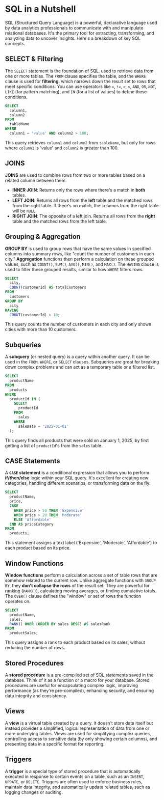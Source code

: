 # SQL in a Nutshell

SQL (Structured Query Language) is a powerful, declarative language used by data analytics professionals to communicate with and manipulate relational databases. It's the primary tool for extracting, transforming, and analyzing data to uncover insights. Here's a breakdown of key SQL concepts.

## SELECT & Filtering

The `SELECT` statement is the foundation of SQL, used to retrieve data from one or more tables. The `FROM` clause specifies the table, and the `WHERE` clause is used for **filtering**, which narrows down the result set to rows that meet specific conditions. You can use operators like `=`, `!=`, `>`, `<`, `AND`, `OR`, `NOT`, `LIKE` (for pattern matching), and `IN` (for a list of values) to define these conditions.

```sql
SELECT
  column1,
  column2
FROM
  tableName
WHERE
  column1 = 'value' AND column2 > 100;
```

This query retrieves `column1` and `column2` from `tableName`, but only for rows where `column1` is 'value' and `column2` is greater than 100.

## JOINS

**JOINS** are used to combine rows from two or more tables based on a related column between them.

- **INNER JOIN**: Returns only the rows where there's a match in **both** tables.
- **LEFT JOIN**: Returns all rows from the **left** table and the matched rows from the right table. If there's no match, the columns from the right table will be `NULL`.
- **RIGHT JOIN**: The opposite of a left join. Returns all rows from the **right** table and the matched rows from the left table.

## Grouping & Aggregation

**GROUP BY** is used to group rows that have the same values in specified columns into summary rows, like "count the number of customers in each city." **Aggregation** functions then perform a calculation on these grouped values, such as `COUNT()`, `SUM()`, `AVG()`, `MIN()`, and `MAX()`. The `HAVING` clause is used to filter these grouped results, similar to how `WHERE` filters rows.

```sql
SELECT
  city,
  COUNT(customerId) AS totalCustomers
FROM
  customers
GROUP BY
  city
HAVING
  COUNT(customerId) > 10;
```

This query counts the number of customers in each city and only shows cities with more than 10 customers.

## Subqueries

A **subquery** (or nested query) is a query within another query. It can be used in the `FROM`, `WHERE`, or `SELECT` clauses. Subqueries are great for breaking down complex problems and can act as a temporary table or a filtered list.

```sql
SELECT
  productName
FROM
  products
WHERE
  productId IN (
    SELECT
      productId
    FROM
      sales
    WHERE
      saleDate = '2025-01-01'
  );
```

This query finds all products that were sold on January 1, 2025, by first getting a list of `productId`'s from the `sales` table.

## CASE Statements

A **`CASE` statement** is a conditional expression that allows you to perform **if/then/else** logic within your SQL query. It's excellent for creating new categories, handling different scenarios, or transforming data on the fly.

```sql
SELECT
  productName,
  price,
  CASE
    WHEN price > 50 THEN 'Expensive'
    WHEN price > 20 THEN 'Moderate'
    ELSE 'Affordable'
  END AS priceCategory
FROM
  products;
```

This statement assigns a text label ('Expensive', 'Moderate', 'Affordable') to each product based on its price.

## Window Functions

**Window functions** perform a calculation across a set of table rows that are somehow related to the current row. Unlike aggregate functions with `GROUP BY`, they **don't collapse the rows** of the result set. They are powerful for ranking (`RANK()`), calculating moving averages, or finding cumulative totals. The `OVER()` clause defines the "window" or set of rows the function operates on.

```sql
SELECT
  productName,
  sales,
  RANK() OVER (ORDER BY sales DESC) AS salesRank
FROM
  productSales;
```

This query assigns a rank to each product based on its sales, without reducing the number of rows.

## Stored Procedures

A **stored procedure** is a pre-compiled set of SQL statements saved in the database. Think of it as a function or a macro for your database. Stored procedures are useful for encapsulating complex logic, improving performance (as they're pre-compiled), enhancing security, and ensuring data integrity and consistency.

## Views

A **view** is a virtual table created by a query. It doesn't store data itself but instead provides a simplified, logical representation of data from one or more underlying tables. Views are used for simplifying complex queries, controlling access to sensitive data (by only showing certain columns), and presenting data in a specific format for reporting.

## Triggers

A **trigger** is a special type of stored procedure that is automatically executed in response to certain events on a table, such as an `INSERT`, `UPDATE`, or `DELETE`. Triggers are often used to enforce business rules, maintain data integrity, and automatically update related tables, such as logging changes or auditing.
